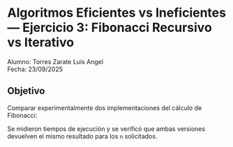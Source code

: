 # Algoritmos Eficientes vs Ineficientes — Ejercicio 3: Fibonacci Recursivo vs Iterativo

Alumno: Torres Zarate Luis Angel  
Fecha: 23/09/2025

## Objetivo
Comparar experimentalmente dos implementaciones del cálculo de Fibonacci:

Se midieron tiempos de ejecución y se verificó que ambas versiones devuelven el mismo resultado para los `n` solicitados.


